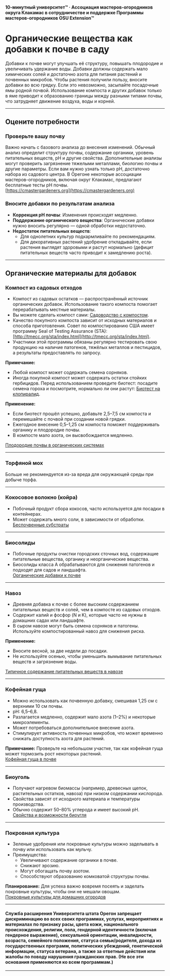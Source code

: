 #### 10-минутный университет™ · Ассоциация мастеров-огородников округа Клакамас в сотрудничестве и поддержке Программы мастеров-огородников OSU Extension™

# Органические вещества как добавки к почве в саду

Добавки к почве могут улучшать её структуру, повышать плодородие и увеличивать удержание воды. Добавки должны содержать мало химических солей и достаточно азота для питания растений и почвенных микробов. Чтобы растения получили пользу, вносите добавки во всю грядку. Если это невозможно, засыпайте посадочные ямы родной почвой. Использование компоста и других добавок только в яме приводит к образованию границы между разными типами почвы, что затрудняет движение воздуха, воды и корней.

---

## Оцените потребности

### Проверьте вашу почву

Важно начать с базового анализа до внесения изменений. Обычный анализ определит структуру почвы, содержание органики, уровень питательных веществ, pH и другие свойства. Дополнительные анализы могут проверить загрязнение тяжелыми металлами, биологию почвы и другие параметры. Если вам нужно узнать только pH, достаточно набора из садового центра. В Орегоне некоторые ассоциации мастеров-огородников, включая округ Клакамас, предлагают бесплатные тесты pH почвы.  
[https://cmastergardeners.org](https://cmastergardeners.org)

### Вносите добавки по результатам анализа

- **Коррекция pH почвы**: Изменения происходят медленно.
- **Поддержание органического вещества**: Органические добавки нужно вносить регулярно — одной обработки недостаточно.
- **Недостаток питательных веществ**:
  - Для однолетних культур подкармливайте по рекомендациям.
  - Для декоративных растений удобрение откладывайте, если растения выглядят здоровыми и растут нормально (дефицит питательных веществ часто приводит к замедлению роста).

---

## Органические материалы для добавок

### Компост из садовых отходов

- Компост из садовых остатков — распространённый источник органических добавок. Использование такого компоста помогает перерабатывать местные материалы.
- Вы можете сделать компост сами: [Садоводство с компостом](https://cmastergardeners.files.wordpress.com/2022/02/gardening-with-compost.pdf).
- Качество покупного компоста зависит от исходных материалов и способа приготовления. Совет по компостированию США имеет программу Seal of Testing Assurance (STA): [http://tmecc.org/sta/index.html](http://tmecc.org/sta/index.html).
- Участники этой программы обязаны регулярно тестировать свою продукцию на наличие патогенов, тяжёлых металлов и пестицидов, а результаты предоставлять по запросу.

**Примечание:**

- Любой компост может содержать семена сорняков.
- Иногда покупной компост может содержать остатки стойких гербицидов. Перед использованием проведите биотест: посадите семена гороха и посмотрите, нормально ли они растут: [Биотест на клопиралид](https://s3.wp.wsu.edu/uploads/sites/411/2014/12/PDF_Clopyralid_Bioassay.pdf).

**Применение:**

- Если биотест прошёл успешно, добавьте 2,5–7,5 см компоста и перемешайте с почвой при создании новой грядки.
- Ежегодное внесение 0,5–1,25 см компоста поможет поддерживать органику и плодородие почвы.
- В компосте мало азота, он высвобождается медленно.

[Плодородие почвы в органических системах](https://pubs.extension.wsu.edu/soil-fertility-in-organic-systems-a-guide-for-gardeners-and-small-acreage-farmers)

---

### Торфяной мох

Больше не рекомендуется из-за вреда для окружающей среды при добыче торфа.

---

### Кокосовое волокно (койра)

- Побочный продукт сбора кокосов, часто используется для посадки в контейнерах.
- Может содержать много соли, в зависимости от обработки.  
[Беспочвенные субстраты](https://extension.okstate.edu/fact-sheets/soilless-growing-mediums.html)

---

### Биосолиды

- Побочные продукты очистки городских сточных вод, содержащие питательные вещества, органику и неорганические вещества.
- Биосолиды класса А обрабатываются для снижения патогенов и подходят для садов и ландшафта.  
[Органические добавки к почве](https://pubs.extension.wsu.edu/organic-soil-amendments-in-yards-and-gardens-how-much-is-enough-home-garden-series)

---

### Навоз

- Древняя добавка к почве с более высоким содержанием питательных веществ и солей, чем в компосте из садовых отходов.
- Содержит калий и фосфор (N и K), которые часто не нужны в домашних садах или ландшафте.
- В сыром навозе могут быть семена сорняков и патогены. Используйте компостированный навоз для снижения риска.

**Применение:**

- Вносите весной, за две недели до посадки.
- Не используйте осенью, чтобы уменьшить вымывание питательных веществ и загрязнение воды.

[Типичное содержание питательных веществ в навозе](https://pubs.extension.wsu.edu/fertilizing-with-manure)

---

### Кофейная гуща

- Можно использовать как почвенную добавку, смешивая 1,25 см с верхними 10 см почвы.
- pH: 6,5–6,8.
- Разлагается медленно, содержит мало азота (1–2%) и некоторые микроэлементы.
- Может потребоваться дополнительное внесение азота.
- Стимулирует активность почвенных микробов, что может временно снижать доступность азота для растений.

**Примечание:** Проверьте на небольшом участке, так как кофейная гуща может тормозить рост некоторых растений.  
[Кофейная гуща в почве](https://today.oregonstate.edu/news/used-appropriately-coffee-grounds-improve-soil-and-kill-slugs)

---

### Биоуголь

- Получают нагревом биомассы (например, древесных щепок, растительных остатков, навоза) при низком содержании кислорода.
- Свойства зависят от исходного материала и температуры производства.
- Обычно содержит 50–80% углерода и имеет высокий pH.  
[Свойства и возможности биоугля](https://extension.psu.edu/biochar-properties-and-potential)

---

### Покровная культура

- Зеленые удобрения или покровные культуры можно заделывать в почву или использовать как мульчу.
- Преимущества:
  - Увеличивают содержание органики в почве.
  - Снижают эрозию.
  - Могут обогащать почву азотом.
  - Способствуют образованию комковатой структуры почвы.

**Планирование:** Для успеха важно вовремя посеять и заделать покровные культуры, чтобы они не мешали овощам.  
[Покровные культуры для домашних огородов](https://cmastergardeners.files.wordpress.com/2022/10/cover-crops-for-home-vegetable-gardens.pdf)

---

#### Служба расширения Университета штата Орегон запрещает дискриминацию во всех своих программах, услугах, мероприятиях и материалах по признаку расы, цвета кожи, национального происхождения, религии, пола, гендерной идентичности (включая гендерное выражение), сексуальной ориентации, инвалидности, возраста, семейного положения, статуса семьи/родителя, дохода из государственных программ, политических убеждений, генетической информации, статуса ветерана, а также за ответные действия или жалобы по поводу нарушения гражданских прав. (Не все эти основания применяются ко всем программам.)
---
